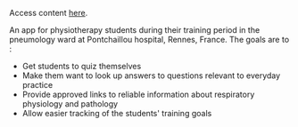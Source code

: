 Access content <a href='http://www.gyvareva.github.io/Quiz-App'>here</a>.

An app for physiotherapy students during their training period in the pneumology ward at Pontchaillou hospital, Rennes, France.
The goals are to :
 - Get students to quiz themselves
 - Make them want to look up answers to questions relevant to everyday practice
 - Provide approved links to reliable information about respiratory physiology and pathology
 - Allow easier tracking of the students' training goals